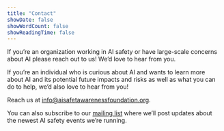 ```yaml
---
title: "Contact"
showDate: false
showWordCount: false
showReadingTime: false
---
```

If you’re an organization working in AI safety or have large-scale concerns about AI please reach out to us! We’d love to hear from you.

If you’re an individual who is curious about AI and wants to learn more about AI and its potential future impacts and risks as well as what you can do to help, we’d also love to hear from you!

Reach us at [info@aisafetawarenessfoundation.org](mailto:info@aisafetyawarenessfoundation.org).

You can also subscribe to our [mailing list](https://forms.gle/cbUyG8qzGKnp5bKZ6) where we’ll post updates about the newest AI safety events we’re running. 